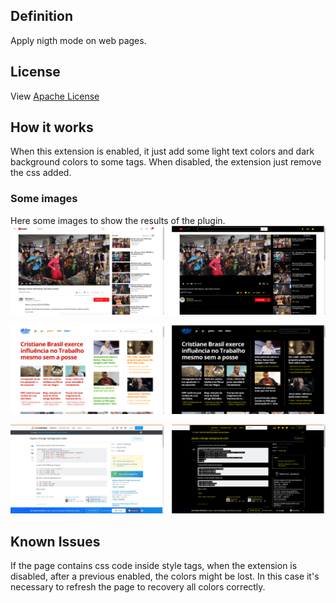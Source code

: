 
[//]: # (Image and Video References)
[image1]: ./images/image1.png "YouTube Night Mode"
[image2]: ./images/image2.png "Globo.com Night Mode"
[image3]: ./images/image3.png "StackOverflow Night Mode"

## Definition
Apply nigth mode on web pages.

## License
View [Apache License](./LICENSE)

## How it works
When this extension is enabled, it just add some light text colors and dark background colors to some tags.
When disabled, the extension just remove the css added. 

### Some images
Here some images to show the results of the plugin.
![YouTube Night Mode][image1]

![Globo.com Night Mode][image2]

![StackOverflow Night Mode][image3]

## Known Issues
If the page contains css code inside style tags, when the extension is disabled, after a previous enabled, the colors might be lost.
In this case it's necessary to refresh the page to recovery all colors correctly.

